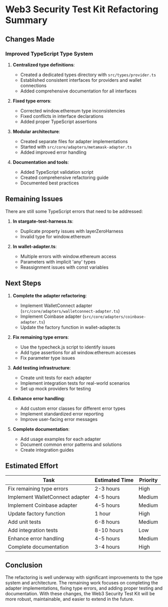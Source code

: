 # Web3 Security Test Kit Refactoring Summary

## Changes Made

### Improved TypeScript Type System

1. **Centralized type definitions**:

   - Created a dedicated types directory with `src/types/provider.ts`
   - Established consistent interfaces for providers and wallet connections
   - Added comprehensive documentation for all interfaces

2. **Fixed type errors**:

   - Corrected window.ethereum type inconsistencies
   - Fixed conflicts in interface declarations
   - Added proper TypeScript assertions

3. **Modular architecture**:

   - Created separate files for adapter implementations
   - Started with `src/core/adapters/metamask-adapter.ts`
   - Added improved error handling

4. **Documentation and tools**:
   - Added TypeScript validation script
   - Created comprehensive refactoring guide
   - Documented best practices

## Remaining Issues

There are still some TypeScript errors that need to be addressed:

1. **In stargate-test-harness.ts**:

   - Duplicate property issues with layerZeroHarness
   - Invalid type for window.ethereum

2. **In wallet-adapter.ts**:
   - Multiple errors with window.ethereum access
   - Parameters with implicit 'any' types
   - Reassignment issues with const variables

## Next Steps

1. **Complete the adapter refactoring**:

   - Implement WalletConnect adapter (`src/core/adapters/walletconnect-adapter.ts`)
   - Implement Coinbase adapter (`src/core/adapters/coinbase-adapter.ts`)
   - Update the factory function in wallet-adapter.ts

2. **Fix remaining type errors**:

   - Use the typecheck.js script to identify issues
   - Add type assertions for all window.ethereum accesses
   - Fix parameter type issues

3. **Add testing infrastructure**:

   - Create unit tests for each adapter
   - Implement integration tests for real-world scenarios
   - Set up mock providers for testing

4. **Enhance error handling**:

   - Add custom error classes for different error types
   - Implement standardized error reporting
   - Improve user-facing error messages

5. **Complete documentation**:
   - Add usage examples for each adapter
   - Document common error patterns and solutions
   - Create integration guides

## Estimated Effort

| Task                            | Estimated Time | Priority |
| ------------------------------- | -------------- | -------- |
| Fix remaining type errors       | 2-3 hours      | High     |
| Implement WalletConnect adapter | 4-5 hours      | Medium   |
| Implement Coinbase adapter      | 4-5 hours      | Medium   |
| Update factory function         | 1 hour         | High     |
| Add unit tests                  | 6-8 hours      | Medium   |
| Add integration tests           | 8-10 hours     | Low      |
| Enhance error handling          | 4-5 hours      | Medium   |
| Complete documentation          | 3-4 hours      | High     |

## Conclusion

The refactoring is well underway with significant improvements to the type system and architecture. The remaining work focuses on completing the adapter implementations, fixing type errors, and adding proper testing and documentation. With these changes, the Web3 Security Test Kit will be more robust, maintainable, and easier to extend in the future.
